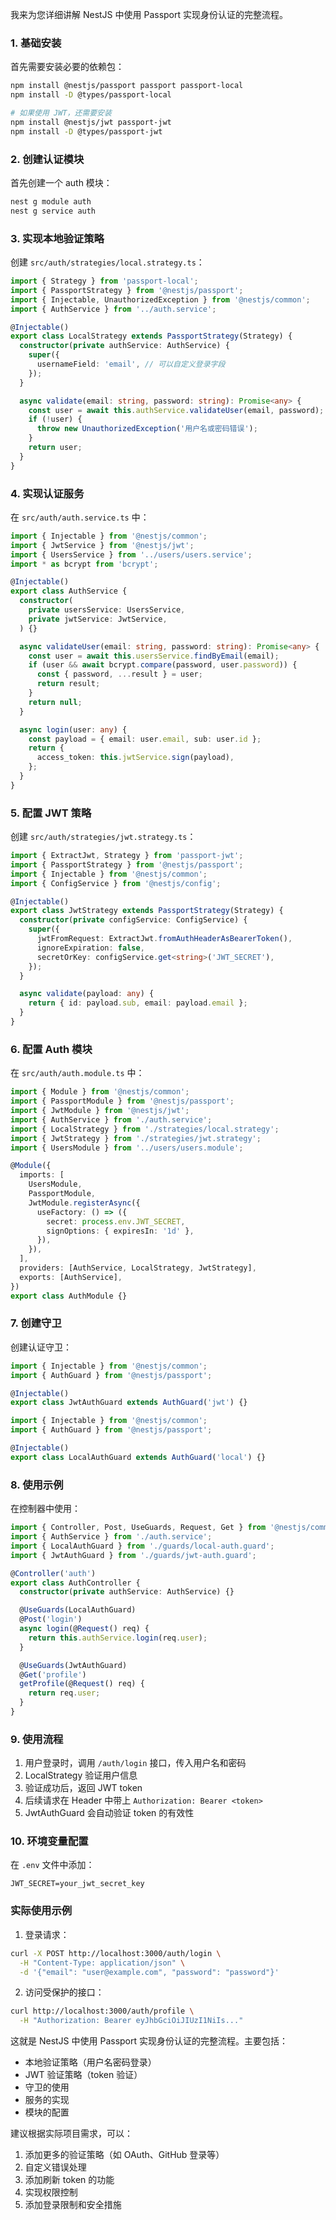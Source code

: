 我来为您详细讲解 NestJS 中使用 Passport 实现身份认证的完整流程。

### 1. 基础安装

首先需要安装必要的依赖包：

```bash
npm install @nestjs/passport passport passport-local
npm install -D @types/passport-local

# 如果使用 JWT，还需要安装
npm install @nestjs/jwt passport-jwt
npm install -D @types/passport-jwt
```

### 2. 创建认证模块

首先创建一个 auth 模块：

```bash
nest g module auth
nest g service auth
```

### 3. 实现本地验证策略

创建 `src/auth/strategies/local.strategy.ts`：

```typescript:src/auth/strategies/local.strategy.ts
import { Strategy } from 'passport-local';
import { PassportStrategy } from '@nestjs/passport';
import { Injectable, UnauthorizedException } from '@nestjs/common';
import { AuthService } from '../auth.service';

@Injectable()
export class LocalStrategy extends PassportStrategy(Strategy) {
  constructor(private authService: AuthService) {
    super({
      usernameField: 'email', // 可以自定义登录字段
    });
  }

  async validate(email: string, password: string): Promise<any> {
    const user = await this.authService.validateUser(email, password);
    if (!user) {
      throw new UnauthorizedException('用户名或密码错误');
    }
    return user;
  }
}
```

### 4. 实现认证服务

在 `src/auth/auth.service.ts` 中：

```typescript:src/auth/auth.service.ts
import { Injectable } from '@nestjs/common';
import { JwtService } from '@nestjs/jwt';
import { UsersService } from '../users/users.service';
import * as bcrypt from 'bcrypt';

@Injectable()
export class AuthService {
  constructor(
    private usersService: UsersService,
    private jwtService: JwtService,
  ) {}

  async validateUser(email: string, password: string): Promise<any> {
    const user = await this.usersService.findByEmail(email);
    if (user && await bcrypt.compare(password, user.password)) {
      const { password, ...result } = user;
      return result;
    }
    return null;
  }

  async login(user: any) {
    const payload = { email: user.email, sub: user.id };
    return {
      access_token: this.jwtService.sign(payload),
    };
  }
}
```

### 5. 配置 JWT 策略

创建 `src/auth/strategies/jwt.strategy.ts`：

```typescript:src/auth/strategies/jwt.strategy.ts
import { ExtractJwt, Strategy } from 'passport-jwt';
import { PassportStrategy } from '@nestjs/passport';
import { Injectable } from '@nestjs/common';
import { ConfigService } from '@nestjs/config';

@Injectable()
export class JwtStrategy extends PassportStrategy(Strategy) {
  constructor(private configService: ConfigService) {
    super({
      jwtFromRequest: ExtractJwt.fromAuthHeaderAsBearerToken(),
      ignoreExpiration: false,
      secretOrKey: configService.get<string>('JWT_SECRET'),
    });
  }

  async validate(payload: any) {
    return { id: payload.sub, email: payload.email };
  }
}
```

### 6. 配置 Auth 模块

在 `src/auth/auth.module.ts` 中：

```typescript:src/auth/auth.module.ts
import { Module } from '@nestjs/common';
import { PassportModule } from '@nestjs/passport';
import { JwtModule } from '@nestjs/jwt';
import { AuthService } from './auth.service';
import { LocalStrategy } from './strategies/local.strategy';
import { JwtStrategy } from './strategies/jwt.strategy';
import { UsersModule } from '../users/users.module';

@Module({
  imports: [
    UsersModule,
    PassportModule,
    JwtModule.registerAsync({
      useFactory: () => ({
        secret: process.env.JWT_SECRET,
        signOptions: { expiresIn: '1d' },
      }),
    }),
  ],
  providers: [AuthService, LocalStrategy, JwtStrategy],
  exports: [AuthService],
})
export class AuthModule {}
```

### 7. 创建守卫

创建认证守卫：

```typescript:src/auth/guards/jwt-auth.guard.ts
import { Injectable } from '@nestjs/common';
import { AuthGuard } from '@nestjs/passport';

@Injectable()
export class JwtAuthGuard extends AuthGuard('jwt') {}
```

```typescript:src/auth/guards/local-auth.guard.ts
import { Injectable } from '@nestjs/common';
import { AuthGuard } from '@nestjs/passport';

@Injectable()
export class LocalAuthGuard extends AuthGuard('local') {}
```

### 8. 使用示例

在控制器中使用：

```typescript:src/auth/auth.controller.ts
import { Controller, Post, UseGuards, Request, Get } from '@nestjs/common';
import { AuthService } from './auth.service';
import { LocalAuthGuard } from './guards/local-auth.guard';
import { JwtAuthGuard } from './guards/jwt-auth.guard';

@Controller('auth')
export class AuthController {
  constructor(private authService: AuthService) {}

  @UseGuards(LocalAuthGuard)
  @Post('login')
  async login(@Request() req) {
    return this.authService.login(req.user);
  }

  @UseGuards(JwtAuthGuard)
  @Get('profile')
  getProfile(@Request() req) {
    return req.user;
  }
}
```

### 9. 使用流程

1. 用户登录时，调用 `/auth/login` 接口，传入用户名和密码
2. LocalStrategy 验证用户信息
3. 验证成功后，返回 JWT token
4. 后续请求在 Header 中带上 `Authorization: Bearer <token>`
5. JwtAuthGuard 会自动验证 token 的有效性

### 10. 环境变量配置

在 `.env` 文件中添加：

```plaintext:.env
JWT_SECRET=your_jwt_secret_key
```

### 实际使用示例

1. 登录请求：

```bash
curl -X POST http://localhost:3000/auth/login \
  -H "Content-Type: application/json" \
  -d '{"email": "user@example.com", "password": "password"}'
```

2. 访问受保护的接口：

```bash
curl http://localhost:3000/auth/profile \
  -H "Authorization: Bearer eyJhbGciOiJIUzI1NiIs..."
```

这就是 NestJS 中使用 Passport 实现身份认证的完整流程。主要包括：

- 本地验证策略（用户名密码登录）
- JWT 验证策略（token 验证）
- 守卫的使用
- 服务的实现
- 模块的配置

建议根据实际项目需求，可以：

1. 添加更多的验证策略（如 OAuth、GitHub 登录等）
2. 自定义错误处理
3. 添加刷新 token 的功能
4. 实现权限控制
5. 添加登录限制和安全措施
